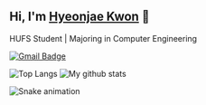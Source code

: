 ## Hi, I'm [Hyeonjae Kwon](https://www.notion.so/Knowledge-6a626513300e40beb557ceabb37e407e) 👋

HUFS Student | Majoring in Computer Engineering

[![Gmail Badge](https://img.shields.io/badge/-GMail-c14438?style=flat&logo=Gmail&logoColor=white&link=mailto:href.hjk@gmail.com)](mailto:href.hjk@gmail.com)


![Top Langs](https://github-readme-stats.vercel.app/api/top-langs/?username=Hyeonjae-K&theme=tokyonight&count_private=true&langs_count=8&layout=compact&hide=CSS,SCSS,Mako)
![My github stats](https://github-readme-stats.vercel.app/api/?username=Hyeonjae-K&show_icons=true&theme=tokyonight&count_private=true&hide_rank=true&line_height=24)


![Snake animation](https://github.com/Hyeonjae-K/Hyeonjae-K/blob/output/github-contribution-grid-snake.svg)
